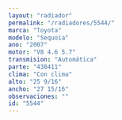 ```yaml
---
layout: "radiador"
permalink: "/radiadores/5544/"
marca: "Toyota"
modelo: "Sequoia"
ano: "2007"
motor: "V8 4.6 5.7"
transmision: "Automática"
parte: "438411"
clima: "Con clima"
alto: "25 9/16"
ancho: "27 15/16"
observaciones: ""
id: "5544"
---
```


